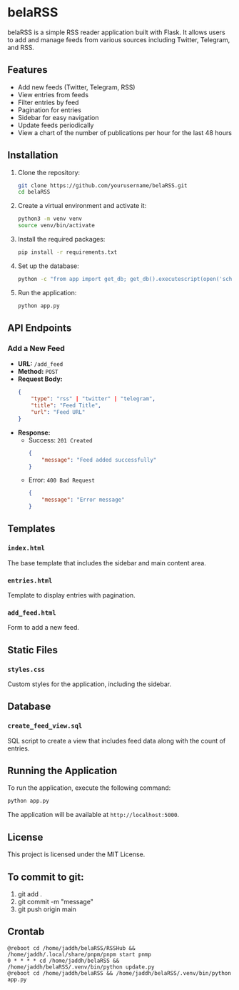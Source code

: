 # belaRSS

belaRSS is a simple RSS reader application built with Flask. It allows users to add and manage feeds from various sources including Twitter, Telegram, and RSS.

## Features

- Add new feeds (Twitter, Telegram, RSS)
- View entries from feeds
- Filter entries by feed
- Pagination for entries
- Sidebar for easy navigation
- Update feeds periodically
- View a chart of the number of publications per hour for the last 48 hours

## Installation

1. Clone the repository:
    ```bash
    git clone https://github.com/yourusername/belaRSS.git
    cd belaRSS
    ```

2. Create a virtual environment and activate it:
    ```bash
    python3 -m venv venv
    source venv/bin/activate
    ```

3. Install the required packages:
    ```bash
    pip install -r requirements.txt
    ```

4. Set up the database:
    ```bash
    python -c "from app import get_db; get_db().executescript(open('schema.sql').read())"
    ```

5. Run the application:
    ```bash
    python app.py
    ```

## API Endpoints

### Add a New Feed

- **URL:** `/add_feed`
- **Method:** `POST`
- **Request Body:**
    ```json
    {
        "type": "rss" | "twitter" | "telegram",
        "title": "Feed Title",
        "url": "Feed URL"
    }
    ```
- **Response:**
    - Success: `201 Created`
        ```json
        {
            "message": "Feed added successfully"
        }
        ```
    - Error: `400 Bad Request`
        ```json
        {
            "message": "Error message"
        }
        ```

## Templates

### `index.html`

The base template that includes the sidebar and main content area.

### `entries.html`

Template to display entries with pagination.

### `add_feed.html`

Form to add a new feed.

## Static Files

### `styles.css`

Custom styles for the application, including the sidebar.

## Database

### `create_feed_view.sql`

SQL script to create a view that includes feed data along with the count of entries.

## Running the Application

To run the application, execute the following command:
```bash
python app.py
```

The application will be available at `http://localhost:5000`.

## License

This project is licensed under the MIT License.

## To commit to git: 
1. git add .
2. git commit -m "message"
3. git push origin main


## Crontab 

```
@reboot cd /home/jaddh/belaRSS/RSSHub && /home/jaddh/.local/share/pnpm/pnpm start pnmp
0 * * * * cd /home/jaddh/belaRSS && /home/jaddh/belaRSS/.venv/bin/python update.py
@reboot cd /home/jaddh/belaRSS && /home/jaddh/belaRSS/.venv/bin/python app.py
```
